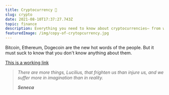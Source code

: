 ```yaml
---
title: Cryptocurrency 💸
slug: crypto
date: 2021-08-10T17:37:27.743Z
topic: finance
description: Everything you need to know about cryptocurrencies— from working to investing
featuredImage: /img/copy-of-crytopcurrency.jpg
---
```

Bitcoin, Ethereum, Dogecoin are the new hot words of the people. But it must suck to know that you don't know anything about them.

[This is a working link](#)



> *There are more things, Lucilius, that frighten us than injure us, and we suffer more in imagination than in reality.*
>
> ***Seneca***